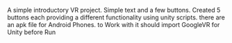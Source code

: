 A simple introductory VR project. Simple text and a few buttons.
Created 5 buttons each providing a different functionality using unity scripts.
there are an apk file for Android Phones.
to Work with it should import GoogleVR for Unity before Run
